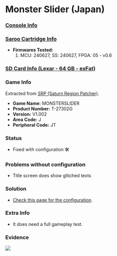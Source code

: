 # Monster Slider (Japan)

### [Console Info](../../../../../Info/Consoles/VA13/README.md)

### [Saroo Cartridge Info](../../../../../Info/Cartridges/RetroGameParadiseStore/1.32F/README.md)

- <b>Firmwares Tested:</b>
  1. MCU: 240627, SS: 240627, FPGA: 05 - v0.6

### [SD Card Info (Lexar - 64 GB - exFat)](../../../../../Info/SdCards/Lexar/64GB/exfat/README.md)

### Game Info

Extracted from [SRP (Saturn Region Patcher)](https://segaxtreme.net/resources/saturn-region-patcher.81/download).

- <b>Game Name:</b> MONSTERSLIDER
- <b>Product Number:</b> T-27302G
- <b>Version:</b> V1.002
- <b>Area Code:</b> J
- <b>Peripheral Code:</b> JT

### Status

- Fixed with configuration :hammer_and_wrench:

### Problems without configuration

- Title screen does show glitched texts

### Solution

- [Check this page for the configuration](https://github.com/williamdsw/saroo-configuration-list/blob/master/Regions/Retails/Japan/T-27302G/README.md).

### Extra Info

- It does need a full gameplay test.

### Evidence

[![](https://img.youtube.com/vi/lYe2l688h-U/0.jpg)](https://www.youtube.com/watch?v=lYe2l688h-U)
